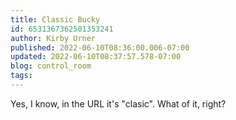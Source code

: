 ```yaml
---
title: Classic Bucky
id: 6531367362501353241
author: Kirby Urner
published: 2022-06-10T08:36:00.006-07:00
updated: 2022-06-10T08:37:57.578-07:00
blog: control_room
tags: 
---
```


Yes, I know, in the URL it's "clasic".  What of it, right?